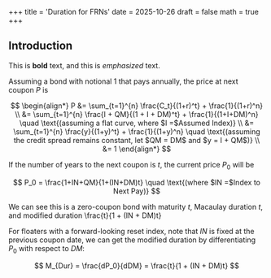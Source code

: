+++
title = 'Duration for FRNs'
date = 2025-10-26
draft = false
math = true
+++
## Introduction

This is **bold** text, and this is *emphasized* text.

Assuming a bond with notional $1$ that pays annually, the price at next coupon $P$ is 

$$
\begin{align*}
P &= \sum_{t=1}^{n} \frac{C_t}{(1+r)^t} + \frac{1}{(1+r)^n} \\
  &= \sum_{t=1}^{n} \frac{I + QM}{(1 + I + DM)^t} + \frac{1}{(1+I+DM)^n} \quad \text{(assuming a flat curve, where $I =$Assumed Index)} \\
  &= \sum_{t=1}^{n} \frac{y}{(1+y)^t} + \frac{1}{(1+y)^n} 
     \quad \text{(assuming the credit spread remains constant, let $QM = DM$ and $y = I + QM$)} \\
  &= 1
\end{align*}
$$

If the number of years to the next coupon is $t$, the current price $P_0$ will be

$$
P_0 = \frac{1+IN+QM}{1+(IN+DM)t} \quad \text{(where $IN =$Index to Next Pay)}
$$

We can see this is a zero-coupon bond with maturity $t$, Macaulay duration $t$, and modified duration \frac{t}{1 + (IN + DM)t}

For floaters with a forward-looking reset index, note that $IN$ is fixed at the previous coupon date, we can get the modified duration by differentiating $P_0$ with respect to $DM$:

$$
M_{Dur} = \frac{dP_0}{dDM} = \frac{t}{1 + (IN + DM)t}
$$
